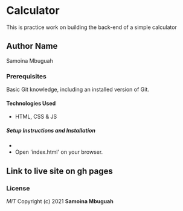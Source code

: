# Calculator
This is practice work on building the back-end of a simple calculator 
## Author Name
Samoina Mbuguah
### Prerequisites
Basic Git knowledge, including an installed version of Git.
#### Technologies Used
- HTML, CSS & JS
##### Setup Instructions and Installation
- 
- Open 'index.html' on your browser.
## Link to live site on gh pages

### License
*MIT*
Copyright (c) 2021 **Samoina Mbuguah**